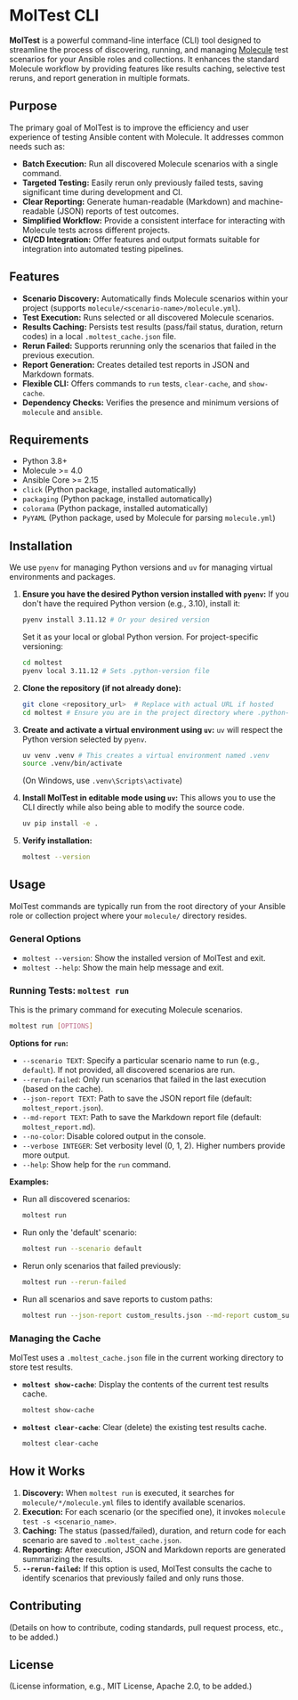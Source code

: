 # MolTest CLI

**MolTest** is a powerful command-line interface (CLI) tool designed to streamline the process of discovering, running, and managing [Molecule](https://molecule.readthedocs.io/) test scenarios for your Ansible roles and collections. It enhances the standard Molecule workflow by providing features like results caching, selective test reruns, and report generation in multiple formats.

## Purpose

The primary goal of MolTest is to improve the efficiency and user experience of testing Ansible content with Molecule. It addresses common needs such as:

*   **Batch Execution:** Run all discovered Molecule scenarios with a single command.
*   **Targeted Testing:** Easily rerun only previously failed tests, saving significant time during development and CI.
*   **Clear Reporting:** Generate human-readable (Markdown) and machine-readable (JSON) reports of test outcomes.
*   **Simplified Workflow:** Provide a consistent interface for interacting with Molecule tests across different projects.
*   **CI/CD Integration:** Offer features and output formats suitable for integration into automated testing pipelines.

## Features

*   **Scenario Discovery:** Automatically finds Molecule scenarios within your project (supports `molecule/<scenario-name>/molecule.yml`).
*   **Test Execution:** Runs selected or all discovered Molecule scenarios.
*   **Results Caching:** Persists test results (pass/fail status, duration, return codes) in a local `.moltest_cache.json` file.
*   **Rerun Failed:** Supports rerunning only the scenarios that failed in the previous execution.
*   **Report Generation:** Creates detailed test reports in JSON and Markdown formats.
*   **Flexible CLI:** Offers commands to `run` tests, `clear-cache`, and `show-cache`.
*   **Dependency Checks:** Verifies the presence and minimum versions of `molecule` and `ansible`.

## Requirements

*   Python 3.8+
*   Molecule >= 4.0
*   Ansible Core >= 2.15
*   `click` (Python package, installed automatically)
*   `packaging` (Python package, installed automatically)
*   `colorama` (Python package, installed automatically)
*   `PyYAML` (Python package, used by Molecule for parsing `molecule.yml`)

## Installation

We use `pyenv` for managing Python versions and `uv` for managing virtual environments and packages.

1.  **Ensure you have the desired Python version installed with `pyenv`:**
    If you don't have the required Python version (e.g., 3.10), install it:
    ```bash
    pyenv install 3.11.12 # Or your desired version
    ```
    Set it as your local or global Python version. For project-specific versioning:
    ```bash
    cd moltest
    pyenv local 3.11.12 # Sets .python-version file
    ```

2.  **Clone the repository (if not already done):**
    ```bash
    git clone <repository_url>  # Replace with actual URL if hosted
    cd moltest # Ensure you are in the project directory where .python-version might be
    ```

3.  **Create and activate a virtual environment using `uv`:**
    `uv` will respect the Python version selected by `pyenv`.
    ```bash
    uv venv .venv # This creates a virtual environment named .venv
    source .venv/bin/activate
    ```
    (On Windows, use `.venv\Scripts\activate`)

4.  **Install MolTest in editable mode using `uv`:**
    This allows you to use the CLI directly while also being able to modify the source code.
    ```bash
    uv pip install -e .
    ```

5.  **Verify installation:**
    ```bash
    moltest --version
    ```

## Usage

MolTest commands are typically run from the root directory of your Ansible role or collection project where your `molecule/` directory resides.

### General Options

*   `moltest --version`: Show the installed version of MolTest and exit.
*   `moltest --help`: Show the main help message and exit.

### Running Tests: `moltest run`

This is the primary command for executing Molecule scenarios.

```bash
moltest run [OPTIONS]
```

**Options for `run`:**

*   `--scenario TEXT`: Specify a particular scenario name to run (e.g., `default`). If not provided, all discovered scenarios are run.
*   `--rerun-failed`: Only run scenarios that failed in the last execution (based on the cache).
*   `--json-report TEXT`: Path to save the JSON report file (default: `moltest_report.json`).
*   `--md-report TEXT`: Path to save the Markdown report file (default: `moltest_report.md`).
*   `--no-color`: Disable colored output in the console.
*   `--verbose INTEGER`: Set verbosity level (0, 1, 2). Higher numbers provide more output.
*   `--help`: Show help for the `run` command.

**Examples:**

*   Run all discovered scenarios:
    ```bash
    moltest run
    ```
*   Run only the 'default' scenario:
    ```bash
    moltest run --scenario default
    ```
*   Rerun only scenarios that failed previously:
    ```bash
    moltest run --rerun-failed
    ```
*   Run all scenarios and save reports to custom paths:
    ```bash
    moltest run --json-report custom_results.json --md-report custom_summary.md
    ```

### Managing the Cache

MolTest uses a `.moltest_cache.json` file in the current working directory to store test results.

*   **`moltest show-cache`**: Display the contents of the current test results cache.
    ```bash
    moltest show-cache
    ```

*   **`moltest clear-cache`**: Clear (delete) the existing test results cache.
    ```bash
    moltest clear-cache
    ```

## How it Works

1.  **Discovery:** When `moltest run` is executed, it searches for `molecule/*/molecule.yml` files to identify available scenarios.
2.  **Execution:** For each scenario (or the specified one), it invokes `molecule test -s <scenario_name>`.
3.  **Caching:** The status (passed/failed), duration, and return code for each scenario are saved to `.moltest_cache.json`.
4.  **Reporting:** After execution, JSON and Markdown reports are generated summarizing the results.
5.  **`--rerun-failed`:** If this option is used, MolTest consults the cache to identify scenarios that previously failed and only runs those.

## Contributing

(Details on how to contribute, coding standards, pull request process, etc., to be added.)

## License

(License information, e.g., MIT License, Apache 2.0, to be added.)
